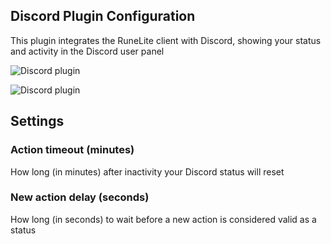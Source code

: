 ## Discord Plugin Configuration
This plugin integrates the RuneLite client with Discord, showing your status and activity in the Discord user panel  

![Discord plugin](https://i.imgur.com/IOJ4MgX.png)  

![Discord plugin](https://i.imgur.com/vBI7aFM.png)  

## Settings
### Action timeout (minutes)
How long (in minutes) after inactivity your Discord status will reset  

### New action delay (seconds)
How long (in seconds) to wait before a new action is considered valid as a status